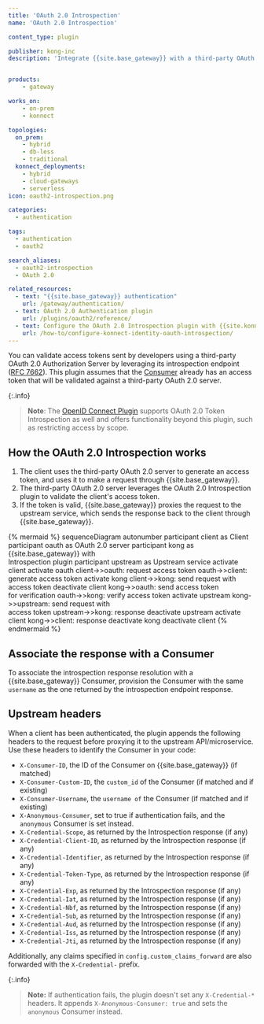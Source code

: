 ```yaml
---
title: 'OAuth 2.0 Introspection'
name: 'OAuth 2.0 Introspection'

content_type: plugin

publisher: kong-inc
description: 'Integrate {{site.base_gateway}} with a third-party OAuth 2.0 Authorization Server'


products:
    - gateway

works_on:
    - on-prem
    - konnect

topologies:
  on_prem:
    - hybrid
    - db-less
    - traditional
  konnect_deployments:
    - hybrid
    - cloud-gateways
    - serverless
icon: oauth2-introspection.png

categories:
  - authentication

tags:
  - authentication
  - oauth2

search_aliases:
  - oauth2-introspection
  - OAuth 2.0

related_resources:
  - text: "{{site.base_gateway}} authentication"
    url: /gateway/authentication/
  - text: OAuth 2.0 Authentication plugin
    url: /plugins/oauth2/reference/
  - text: Configure the OAuth 2.0 Introspection plugin with {{site.konnect_short_name}} Identity
    url: /how-to/configure-konnect-identity-oauth-introspection/
---
```


You can validate access tokens sent by developers using a third-party OAuth 2.0
Authorization Server by leveraging its introspection endpoint
([RFC 7662](https://tools.ietf.org/html/rfc7662)). This plugin assumes that
the [Consumer](/gateway/entities/consumer/) already has an access token that will be validated against a
third-party OAuth 2.0 server.

{:.info}
> **Note**: The [OpenID Connect Plugin](/plugins/openid-connect/) supports
OAuth 2.0 Token Introspection as well and offers functionality beyond
this plugin, such as restricting access by scope.

## How the OAuth 2.0 Introspection works

1. The client uses the third-party OAuth 2.0 server to generate an access token, and uses it to make a request through {{site.base_gateway}}.
1. The third-party OAuth 2.0 server leverages the OAuth 2.0 Introspection plugin to validate the client's access token.
1. If the token is valid, {{site.base_gateway}} proxies the request to the upstream service, which sends the response back to the client through {{site.base_gateway}}.
<!--vale off-->
{% mermaid %}
sequenceDiagram
    autonumber
    participant client as Client
    participant oauth as OAuth 2.0 server
    participant kong as {{site.base_gateway}} with <br> Introspection plugin
    participant upstream as Upstream service
    activate client
    activate oauth
    client->>oauth: request access token
    oauth->>client: generate access token
    activate kong
    client->>kong: send request with<br>access token
    deactivate client
    kong->>oauth: send access token <br>for verification
    oauth->>kong: verify access token
    activate upstream
    kong->>upstream: send request with<br>access token
    upstream->>kong: response
    deactivate upstream
    activate client
    kong->>client: response
    deactivate kong
    deactivate client
{% endmermaid %}
<!--vale on-->
## Associate the response with a Consumer

To associate the introspection response resolution with a {{site.base_gateway}} Consumer, provision the Consumer with the same `username` as the one returned by the introspection endpoint response.

## Upstream headers

When a client has been authenticated, the plugin appends the following headers to the request before proxying it to the upstream API/microservice.
Use these headers to identify the Consumer in your code:

- `X-Consumer-ID`, the ID of the Consumer on {{site.base_gateway}} (if matched)
- `X-Consumer-Custom-ID`, the `custom_id` of the Consumer (if matched and if existing)
- `X-Consumer-Username`, the `username of` the Consumer (if matched and if existing)
- `X-Anonymous-Consumer`, set to true if authentication fails, and the `anonymous` Consumer is set instead.
- `X-Credential-Scope`, as returned by the Introspection response (if any)
- `X-Credential-Client-ID`, as returned by the Introspection response (if any)
- `X-Credential-Identifier`, as returned by the Introspection response (if any)
- `X-Credential-Token-Type`, as returned by the Introspection response (if any)
- `X-Credential-Exp`, as returned by the Introspection response (if any)
- `X-Credential-Iat`, as returned by the Introspection response (if any)
- `X-Credential-Nbf`, as returned by the Introspection response (if any)
- `X-Credential-Sub`, as returned by the Introspection response (if any)
- `X-Credential-Aud`, as returned by the Introspection response (if any)
- `X-Credential-Iss`, as returned by the Introspection response (if any)
- `X-Credential-Jti`, as returned by the Introspection response (if any)

Additionally, any claims specified in `config.custom_claims_forward` are also forwarded with the `X-Credential-` prefix.

{:.info}
> **Note:** If authentication fails, the plugin doesn't set any `X-Credential-*` headers.
It appends `X-Anonymous-Consumer: true` and sets the `anonymous` Consumer instead.


